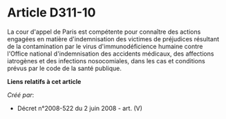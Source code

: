 # Article D311-10

La cour d'appel de Paris est compétente pour connaître des actions engagées en matière d'indemnisation des victimes de
préjudices résultant de la contamination par le virus d'immunodéficience humaine contre l'Office national d'indemnisation des
accidents médicaux, des affections iatrogènes et des infections nosocomiales, dans les cas et conditions prévus par le code
de la santé publique.

**Liens relatifs à cet article**

_Créé par_:

  - Décret n°2008-522 du 2 juin 2008 - art. (V)
